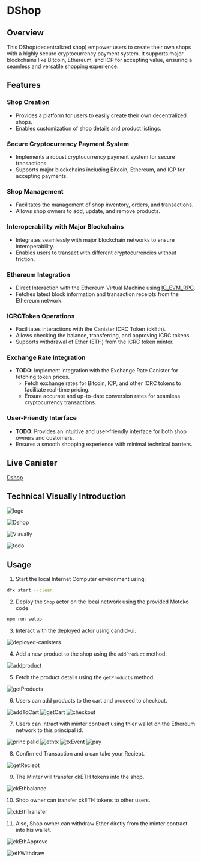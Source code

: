 # DShop

## Overview

This DShop(decentralized shop) empower users to create their own shops with a highly secure cryptocurrency payment system. It supports major blockchains like Bitcoin, Ethereum, and ICP for accepting value, ensuring a seamless and versatile shopping experience.

## Features

### Shop Creation

- Provides a platform for users to easily create their own decentralized shops.
- Enables customization of shop details and product listings.

### Secure Cryptocurrency Payment System

- Implements a robust cryptocurrency payment system for secure transactions.
- Supports major blockchains including Bitcoin, Ethereum, and ICP for accepting payments.

### Shop Management

- Facilitates the management of shop inventory, orders, and transactions.
- Allows shop owners to add, update, and remove products.

### Interoperability with Major Blockchains

- Integrates seamlessly with major blockchain networks to ensure interoperability.
- Enables users to transact with different cryptocurrencies without friction.

### Ethereum Integration

- Direct Interaction with the Ethereum Virtual Machine using [IC_EVM_RPC](https://github.com/internet-computer-protocol/evm-rpc-canister).
- Fetches latest block information and transaction receipts from the Ethereum network.

### ICRCToken Operations

- Facilitates interactions with the Canister ICRC Token (ckEth).
- Allows checking the balance, transferring, and approving ICRC tokens.
- Supports withdrawal of Ether (ETH) from the ICRC token minter.

### Exchange Rate Integration

- **TODO**: Implement integration with the Exchange Rate Canister for fetching token prices.
  - Fetch exchange rates for Bitcoin, ICP, and other ICRC tokens to facilitate real-time pricing.
  - Ensure accurate and up-to-date conversion rates for seamless cryptocurrency transactions.

### User-Friendly Interface

- **TODO**: Provides an intuitive and user-friendly interface for both shop owners and customers.
- Ensures a smooth shopping experience with minimal technical barriers.

## Live Canister

[Dshop](https://a4gq6-oaaaa-aaaab-qaa4q-cai.raw.icp0.io/?id=wvhjn-caaaa-aaaao-a3fwa-cai)

## Technical Visually Introduction

![logo](<assets/DshopIntro(01).png>)

![Dshop](<assets/DshopIntro(02).png>)

![Visually](<assets/DshopIntro(03).png>)

![todo](<assets/DshopIntro(04).png>)

## Usage

1. Start the local Internet Computer environment using:

```bash
dfx start --clean
```

2. Deploy the `Shop` actor on the local network using the provided Motoko code.

```bash
npm run setup
```

3. Interact with the deployed actor using candid-ui.

![deployed-canisters](assets/canisters.png)

4. Add a new product to the shop using the `addProduct` method.

![addproduct](assets/addProduct.png)

5. Fetch the product details using the `getProducts` method.

![getProducts](assets/getProducts.png)

6.  Users can add products to the cart and proceed to checkout.

![addToCart](assets/addtoCart.png)
![getCart][def]
![checkout](assets/checkout.png)

7. Users can intract with minter contract using thier wallet on the Ethereum network to this principal id.

![principalId](assets/principalId.png)
![ethtx](assets/ethTransaction.png)
![txEvent](assets/transactionEvent.png)
![pay](assets/pay.png)

8. Confirmed Transaction and u can take your Reciept.

![getReciept](assets/recipet.png)

9. The Minter will transfer ckETH tokens into the shop.

![ckEthbalance](assets/ckEthBalance.png)

10. Shop owner can transfer ckETH tokens to other users.

![ckEthTransfer](assets/ckEthTransfer.png)

11. Also, Shop owner can withdraw Ether dirctly from the minter contract into his wallet.

![ckEthApprove](assets/ckEthApprove.png)

![ethWithdraw](assets/ethWithdraw.png)

[def]: assets/getCart.png
